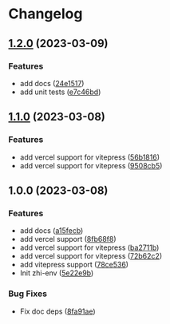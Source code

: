 # Changelog

## [1.2.0](https://github.com/terwer/zhi-env/compare/v1.1.0...v1.2.0) (2023-03-09)


### Features

* add docs ([24e1517](https://github.com/terwer/zhi-env/commit/24e1517f85add085c5a21d1ae4ad1c1946ee32cb))
* add unit tests ([e7c46bd](https://github.com/terwer/zhi-env/commit/e7c46bd69e0c187be3260ed2e02a0eb48208f07e))

## [1.1.0](https://github.com/terwer/zhi-env/compare/v1.0.0...v1.1.0) (2023-03-08)


### Features

* add vercel support for vitepress ([56b1816](https://github.com/terwer/zhi-env/commit/56b1816c6f7b802cb8d92f75b7860dfe6bf85b09))
* add vercel support for vitepress ([9508cb5](https://github.com/terwer/zhi-env/commit/9508cb5ec3c9d80ef0f89d6b5e7b725cc7d6c680))

## 1.0.0 (2023-03-08)

### Features

- add docs ([a15fecb](https://github.com/terwer/zhi-env/commit/a15fecbcc63741b8485c8a5eb86193d046c4ee3b))
- add vercel support ([8fb68f8](https://github.com/terwer/zhi-env/commit/8fb68f8b7cbc22ded6b552e7f6e13946b0dae8ab))
- add vercel support for vitepress ([ba2711b](https://github.com/terwer/zhi-env/commit/ba2711b821bb6a1d3ff5664ff3b60e276eb0e768))
- add vercel support for vitepress ([72b62c2](https://github.com/terwer/zhi-env/commit/72b62c2f06afd30c767bf954480dbd25305b6a22))
- add vitepress support ([78ce536](https://github.com/terwer/zhi-env/commit/78ce536bb99795b4c869962d3f1ffad180225599))
- Init zhi-env ([5e22e9b](https://github.com/terwer/zhi-env/commit/5e22e9b06e779099769cc5d15a9262d15f2303a3))

### Bug Fixes

- Fix doc deps ([8fa91ae](https://github.com/terwer/zhi-env/commit/8fa91ae0eae2944f6acd079be388582ded67d4ce))
